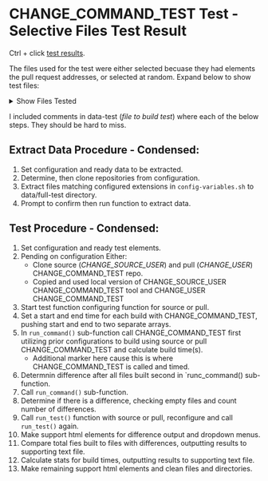 # CHANGE_COMMAND_TEST Test - Selective Files Test Result

Ctrl + click [test results](https://jhauga.github.io/htmlpreview.github.com/?https://github.com/CHANGE_USER/CHANGE_REPO/blob/main/index.html).

The files used for the test were either selected becuase they had elements the pull request addresses, or selected at random.
Expand below to show test files:
<details>
 <summary>Show Files Tested</summary>
  
CHANGE_FILE_LIST
   
</details>

I included comments in data-test (*file to build test*) where each of the below steps. They should be hard to miss.

## Extract Data Procedure - Condensed:
1. Set configuration and ready data to be extracted.
2. Determine, then clone repositories from configuration.
3. Extract files matching configured extensions in ` config-variables.sh ` to data/full-test directory.
4. Prompt to confirm then run function to extract data.

## Test Procedure - Condensed:
1. Set configuration and ready test elements.
2. Pending on configuration Either:
   - Clone source (*CHANGE_SOURCE_USER*) and pull (*CHANGE_USER*) CHANGE_COMMAND_TEST repo.
   - Copied and used local version of CHANGE_SOURCE_USER CHANGE_COMMAND_TEST tool and CHANGE_USER CHANGE_COMMAND_TEST
3. Start test function configuring function for source or pull.
4. Set a start and end time for each build with CHANGE_COMMAND_TEST, pushing start and end to two separate arrays.
5. In ` run_command() ` sub-function call CHANGE_COMMAND_TEST first utilizing prior configurations to build using source or pull CHANGE_COMMAND_TEST and calculate build time(s).
   - Additional marker here cause this is where CHANGE_COMMAND_TEST is called and timed.
7. Determnin difference after all files built second in `runc_command() sub-function.
8. Call ` run_command() ` sub-function.
9. Determine if there is a difference, checking empty files and count number of differences.
10. Call ` run_test() ` function with source or pull, reconfigure and call ` run_test() ` again.
11. Make support html elements for difference output and dropdown menus.
12. Compare total fies built to files with differences, outputting results to supporting text file.
13. Calculate stats for build times, outputting results to supporting text file.
14. Make remaining support html elements and clean files and directories.
